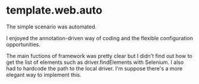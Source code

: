 # template.web.auto

The simple scenario was automated. 

I enjoyed the annotation-driven way of coding and the flexible configuration opportunities. 

The main fuctions of framework was pretty clear but I didn't find out how to get the list of elements such as driver.findElements with Selenium.
I also had to hardcode the path to the local driver. I'm suppose there's a more elegant way to implement this.
